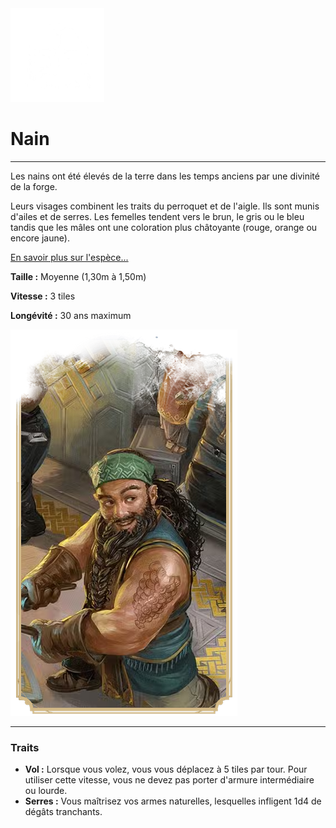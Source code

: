 <div class="icon-container">
  <img src="_media/especes/nain.png" alt="Nain" class="icon-r-title" data-no-zoom />

# Nain  <!-- {docsify-ignore} -->

</div>

---

<div class="bloc-pres">
<div class="bloc-texte">
  <div class="texte">
    <p>Les nains ont été élevés de la terre dans les temps anciens par une divinité de la forge.</p>
    <p>Leurs visages combinent les traits du perroquet et de l'aigle. Ils sont munis d'ailes et de serres. Les femelles tendent vers le brun, le gris ou le bleu tandis que les mâles ont une coloration plus châtoyante (rouge, orange ou encore jaune).</p>
    <a href="#" target="_blank">En savoir plus sur l'espèce...</a>
    <div class="summary">
      <p><strong>Taille :</strong> Moyenne (1,30m à 1,50m)</p>
      <p><strong>Vitesse :</strong> 3 tiles</p>
      <p><strong>Longévité :</strong> 30 ans maximum</p>
    </div>
  </div>
  </div>
  <img src="_media/especes/pres-nain.png" alt="Nain" class="img-pres" data-no-zoom />
</div>

---

### Traits <!-- {docsify-ignore} -->

- **Vol :** Lorsque vous volez, vous vous déplacez à 5 tiles par tour. Pour utiliser cette vitesse, vous ne devez pas porter d'armure intermédiaire ou lourde.
- **Serres :** Vous maîtrisez vos armes naturelles, lesquelles infligent 1d4 de dégâts tranchants.